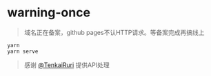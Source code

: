 # warning-once
> 域名正在备案，github pages不认HTTP请求。等备案完成再搞线上
```
yarn
yarn serve
```
> 感谢  [@TenkaiRuri](https://github.com/TenkaiRuri) 提供API处理